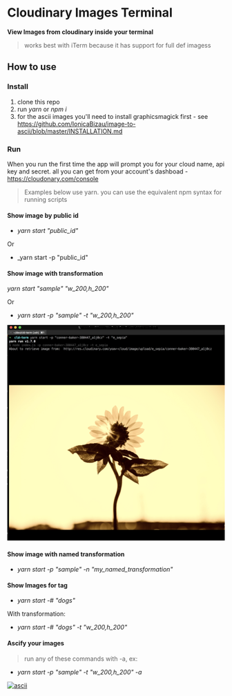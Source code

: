 # Cloudinary Images Terminal


__View Images from cloudinary inside your terminal__

> works best with iTerm because it has support for full def imagess


## How to use

### Install

1. clone this repo
2. run _yarn_ or _npm i_
3. for the ascii images you'll need to install graphicsmagick first - see https://github.com/IonicaBizau/image-to-ascii/blob/master/INSTALLATION.md

### Run


When you run the first time the app will prompt you for your cloud name, api key and secret.
all you can get from your account's dashboad - https://cloudonary.com/console

> Examples below use yarn. you can use the equivalent npm syntax for running scripts

#### Show image by public id

- _yarn start "public_id"_

Or  

- _yarn start -p "public_id"

#### Show image with transformation

_yarn start "sample" "w_200,h_200"_

Or

- _yarn start -p "sample" -t "w_200,h_200"_

[![image](https://raw.githubusercontent.com/yoavniran/cloudinary-terminal/master/sample1.png)](#)

#### Show image with named transformation

- _yarn start -p "sample" -n "my_named_transformation"_

#### Show Images for tag

- _yarn start -# "dogs"_

With transformation: 

- _yarn start -# "dogs" -t "w_200,h_200"_  


#### Ascify your images

> run any of these commands with -a, ex:

- _yarn start -p "sample" -t "w_200,h_200" -a_

[![ascii](http://.png)](#)
 
 
